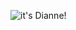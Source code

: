 ![it's Dianne!](https://user-images.githubusercontent.com/79290999/122616680-b13cc900-d03f-11eb-9328-f8126b566fe8.png)
